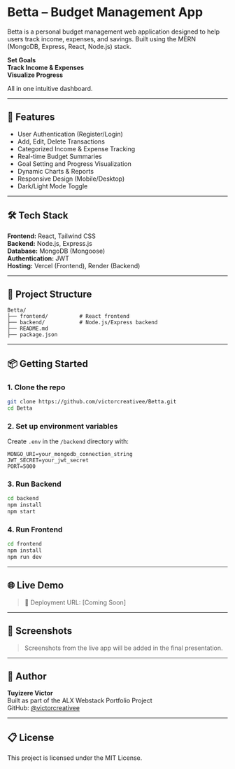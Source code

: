 # Betta – Budget Management App

Betta is a personal budget management web application designed to help users track income, expenses, and savings. Built using the MERN (MongoDB, Express, React, Node.js) stack.

**Set Goals**  
**Track Income & Expenses**  
**Visualize Progress**  

All in one intuitive dashboard.

---

## 🚀 Features

- User Authentication (Register/Login)
- Add, Edit, Delete Transactions
- Categorized Income & Expense Tracking
- Real-time Budget Summaries
- Goal Setting and Progress Visualization
- Dynamic Charts & Reports
- Responsive Design (Mobile/Desktop)
- Dark/Light Mode Toggle

---

## 🛠 Tech Stack

**Frontend:** React, Tailwind CSS  
**Backend:** Node.js, Express.js  
**Database:** MongoDB (Mongoose)  
**Authentication:** JWT  
**Hosting:** Vercel (Frontend), Render (Backend)

---

## 🧱 Project Structure

```
Betta/
├── frontend/          # React frontend
├── backend/           # Node.js/Express backend
├── README.md
├── package.json
```

---

## 📦 Getting Started

### 1. Clone the repo
```bash
git clone https://github.com/victorcreativee/Betta.git
cd Betta
```

### 2. Set up environment variables

Create `.env` in the `/backend` directory with:
```
MONGO_URI=your_mongodb_connection_string
JWT_SECRET=your_jwt_secret
PORT=5000
```

### 3. Run Backend
```bash
cd backend
npm install
npm start
```

### 4. Run Frontend
```bash
cd frontend
npm install
npm run dev
```

---

## 🌐 Live Demo

> 🔗 Deployment URL: [Coming Soon]

---

## 📸 Screenshots

> Screenshots from the live app will be added in the final presentation.

---

## 🤝 Author

**Tuyizere Victor**  
Built as part of the ALX Webstack Portfolio Project  
GitHub: [@victorcreativee](https://github.com/victorcreativee)

---

## 📋 License

This project is licensed under the MIT License.
